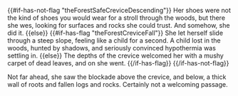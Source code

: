 {{#if-has-not-flag "theForestSafeCreviceDescending"}}
Her shoes were not the kind of shoes you would wear for a stroll through the woods, but there she wes, looking for surfaces and rocks she could trust. And somehow, she did it.
{{else}}
{{#if-has-flag "theForestCreviceFall"}}
She let herself slide through a steep slope, feeling like a child for a second. A child lost in the woods, hunted by shadows, and seriously convinced hypothermia was settling in.
{{else}}
The depths of the crevice welcomed her with a mushy carpet of dead leaves, and on she went.
{{/if-has-flag}}
{{/if-has-not-flag}}

Not far ahead, she saw the blockade above the crevice, and below, a thick wall of roots and fallen logs and rocks. Certainly not a welcoming passage.
